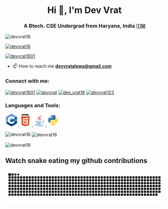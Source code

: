 
<!--
**devvrat16/devvrat16** is a ✨ _special_ ✨ repository because its `README.md` (this file) appears on your GitHub profile.

Here are some ideas to get you started:

- 🔭 I’m currently working on ...
- 🌱 I’m currently learning ...
- 👯 I’m looking to collaborate on ...
- 🤔 I’m looking for help with ...
- 💬 Ask me about ...
- 📫 How to reach me: ...
- 😄 Pronouns: ...
- ⚡ Fun fact: ...
-->
<h1 align="center">Hi 👋, I'm Dev Vrat</h1>
<h3 align="center">A Btech. CSE Undergrad from Haryana, India 🇮🇳</h3>

<p align="left"> <img src="https://komarev.com/ghpvc/?username=devvrat16&label=Profile%20views&color=0e75b6&style=flat" alt="devvrat16" /> </p>

<p align="left"> <a href="https://github.com/ryo-ma/github-profile-trophy"><img src="https://github-profile-trophy.vercel.app/?username=devvrat16" alt="devvrat16" /></a> </p>

<p align="left"> <a href="https://twitter.com/devvrat1601" target="blank"><img src="https://img.shields.io/twitter/follow/devvrat1601?logo=twitter&style=for-the-badge" alt="devvrat1601" /></a> </p>

- 📫 How to reach me **devvratalewa@gmail.com**

<h3 align="left">Connect with me:</h3>
<p align="left">
<a href="https://twitter.com/devvrat1601" target="blank"><img align="center" src="https://raw.githubusercontent.com/rahuldkjain/github-profile-readme-generator/master/src/images/icons/Social/twitter.svg" alt="devvrat1601" height="30" width="40" /></a>
<a href="https://www.linkedin.com/in/dev-vrat-9a0781276/" target="blank"><img align="center" src="https://raw.githubusercontent.com/rahuldkjain/github-profile-readme-generator/master/src/images/icons/Social/linked-in-alt.svg" alt="devvrat" height="30" width="40" /></a>
<a href="https://instagram.com/dev_vrat16" target="blank"><img align="center" src="https://raw.githubusercontent.com/rahuldkjain/github-profile-readme-generator/master/src/images/icons/Social/instagram.svg" alt="dev_vrat16" height="30" width="40" /></a>
<a href="https://www.leetcode.com/devvrat123" target="blank"><img align="center" src="https://raw.githubusercontent.com/rahuldkjain/github-profile-readme-generator/master/src/images/icons/Social/leet-code.svg" alt="devvrat123" height="30" width="40" /></a>
</p>

<h3 align="left">Languages and Tools:</h3>
<p align="left"> <a href="https://www.w3schools.com/cpp/" target="_blank" rel="noreferrer"> <img src="https://raw.githubusercontent.com/devicons/devicon/master/icons/cplusplus/cplusplus-original.svg" alt="cplusplus" width="40" height="40"/> </a> <a href="https://www.w3.org/html/" target="_blank" rel="noreferrer"> <img src="https://raw.githubusercontent.com/devicons/devicon/master/icons/html5/html5-original-wordmark.svg" alt="html5" width="40" height="40"/> </a> <a href="https://www.java.com" target="_blank" rel="noreferrer"> <img src="https://raw.githubusercontent.com/devicons/devicon/master/icons/java/java-original.svg" alt="java" width="40" height="40"/> </a> <a href="https://www.python.org" target="_blank" rel="noreferrer"> <img src="https://raw.githubusercontent.com/devicons/devicon/master/icons/python/python-original.svg" alt="python" width="40" height="40"/> </a> </p>

<p><img align="left" src="https://github-readme-stats.vercel.app/api/top-langs?username=devvrat16&show_icons=true&locale=en&layout=compact" alt="devvrat16" /></p>

<p>&nbsp;<img align="center" src="https://github-readme-stats.vercel.app/api?username=devvrat16&show_icons=true&locale=en" alt="devvrat16" /></p>

<p><img align="center" src="https://github-readme-streak-stats.herokuapp.com/?user=devvrat16&" alt="devvrat16" /></p>


## Watch snake eating my github contributions

![design](https://raw.githubusercontent.com/platane/snk/output/github-contribution-grid-snake-dark.svg)
